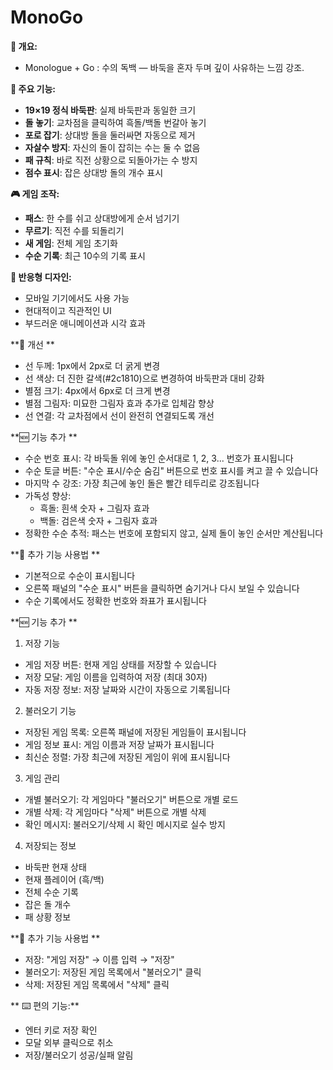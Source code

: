 
# MonoGo

**🎯 개요:**
- Monologue + Go : 수의 독백 — 바둑을 혼자 두며 깊이 사유하는 느낌 강조.

**🎯 주요 기능:**
- **19×19 정식 바둑판**: 실제 바둑판과 동일한 크기
- **돌 놓기**: 교차점을 클릭하여 흑돌/백돌 번갈아 놓기
- **포로 잡기**: 상대방 돌을 둘러싸면 자동으로 제거
- **자살수 방지**: 자신의 돌이 잡히는 수는 둘 수 없음
- **패 규칙**: 바로 직전 상황으로 되돌아가는 수 방지
- **점수 표시**: 잡은 상대방 돌의 개수 표시

**🎮 게임 조작:**
- **패스**: 한 수를 쉬고 상대방에게 순서 넘기기
- **무르기**: 직전 수를 되돌리기
- **새 게임**: 전체 게임 초기화
- **수순 기록**: 최근 10수의 기록 표시

**📱 반응형 디자인:**
- 모바일 기기에서도 사용 가능
- 현대적이고 직관적인 UI
- 부드러운 애니메이션과 시각 효과

**🎯 개선 **
- 선 두께: 1px에서 2px로 더 굵게 변경
- 선 색상: 더 진한 갈색(#2c1810)으로 변경하여 바둑판과 대비 강화
- 별점 크기: 4px에서 6px로 더 크게 변경
- 별점 그림자: 미묘한 그림자 효과 추가로 입체감 향상
- 선 연결: 각 교차점에서 선이 완전히 연결되도록 개선

**🆕 기능 추가 **
- 수순 번호 표시: 각 바둑돌 위에 놓인 순서대로 1, 2, 3... 번호가 표시됩니다
- 수순 토글 버튼: "수순 표시/수순 숨김" 버튼으로 번호 표시를 켜고 끌 수 있습니다
- 마지막 수 강조: 가장 최근에 놓인 돌은 빨간 테두리로 강조됩니다
- 가독성 향상:
   - 흑돌: 흰색 숫자 + 그림자 효과
   - 백돌: 검은색 숫자 + 그림자 효과
- 정확한 수순 추적: 패스는 번호에 포함되지 않고, 실제 돌이 놓인 순서만 계산됩니다

**🎯 추가 기능 사용법 **
- 기본적으로 수순이 표시됩니다
- 오른쪽 패널의 "수순 표시" 버튼을 클릭하면 숨기거나 다시 보일 수 있습니다
- 수순 기록에서도 정확한 번호와 좌표가 표시됩니다

**🆕 기능 추가 **
1. 저장 기능
- 게임 저장 버튼: 현재 게임 상태를 저장할 수 있습니다
- 저장 모달: 게임 이름을 입력하여 저장 (최대 30자)
- 자동 저장 정보: 저장 날짜와 시간이 자동으로 기록됩니다

2. 불러오기 기능
- 저장된 게임 목록: 오른쪽 패널에 저장된 게임들이 표시됩니다
- 게임 정보 표시: 게임 이름과 저장 날짜가 표시됩니다
- 최신순 정렬: 가장 최근에 저장된 게임이 위에 표시됩니다

3. 게임 관리
- 개별 불러오기: 각 게임마다 "불러오기" 버튼으로 개별 로드
- 개별 삭제: 각 게임마다 "삭제" 버튼으로 개별 삭제
- 확인 메시지: 불러오기/삭제 시 확인 메시지로 실수 방지

4. 저장되는 정보
- 바둑판 현재 상태
- 현재 플레이어 (흑/백)
- 전체 수순 기록
- 잡은 돌 개수
- 패 상황 정보

**🎯 추가 기능 사용법 **
- 저장: "게임 저장" → 이름 입력 → "저장"
- 불러오기: 저장된 게임 목록에서 "불러오기" 클릭
- 삭제: 저장된 게임 목록에서 "삭제" 클릭

** ⌨️ 편의 기능:**
- 엔터 키로 저장 확인
- 모달 외부 클릭으로 취소
- 저장/불러오기 성공/실패 알림
